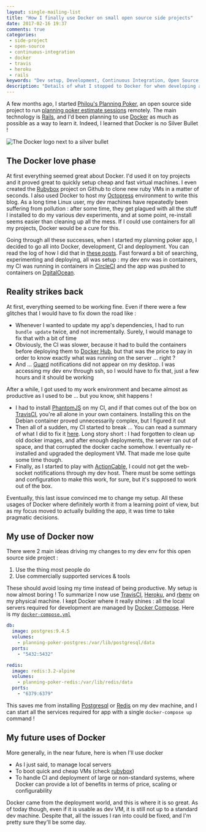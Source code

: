 ```yaml
---
layout: single-mailing-list
title: "How I finally use Docker on small open source side projects"
date: 2017-02-16 19:37
comments: true
categories:
 - side-project
 - open-source
 - continuous-integration
 - docker
 - travis
 - heroku
 - rails
keywords: "Dev setup, Development, Continuous Integration, Open Source, Side Projects, Docker"
description: "Details of what I stopped to Docker for when developing an open source side project"
---
```

A few months ago, I started [Philou's Planning Poker](https://github.com/philou/planning-poker), an open source side project to run [planning poker estimate sessions](https://en.wikipedia.org/wiki/Planning_poker) remotely. The main technology is [Rails](http://rubyonrails.org/), and I'd been planning to use [Docker](https://www.docker.com/) as much as possible as a way to learn it. Indeed, I learned that Docker is no Silver Bullet !

![The Docker logo next to a silver bullet]({{site.url}}{{site.baseurl}}/imgs/2017-02-16-how-i-finally-use-docker-on-small-open-source-side-projects/docker-silver-bullet.jpg)


## The Docker love phase

At first everything seemed great about Docker. I'd used it on toy projects and it proved great to quickly setup cheap and fast virtual machines. I even created the [Rubybox](https://github.com/philou/rubybox) project on Github to clone new ruby VMs in a matter of seconds. I also used Docker to host my [Octopress](http://octopress.org/) environment to write this blog. As a long time Linux user, my dev machines have repeatedly been suffering from pollution : after some time, they get plagued with all the stuff I installed to do my various dev experiments, and at some point, re-install seems easier than cleaning up all the mess. If I could use containers for all my projects, Docker would be a cure for this.

Going through all these successes, when I started my planning poker app, I decided to go all into Docker, development, CI and deployment. You can read the log of how I did that in [these posts]({{site.baseurl}}/categories/#docker). Fast forward a bit of searching, experimenting and deploying, all was setup : my dev env was in containers, my CI was running in containers in [CircleCI](https://circleci.com/gh/philou/planning-poker/tree/master) and the app was pushed to containers on [DgitalOcean](https://www.digitalocean.com/).

## Reality strikes back

At first, everything seemed to be working fine. Even if there were a few glitches that I would have to fix down the road like :

* Whenever I wanted to update my app's dependencies, I had to run `bundle update` twice, and not incrementally. Surely, I would manage to fix that with a bit of time
* Obviously, the CI was slower, because it had to build the containers before deploying them to [Docker Hub](https://hub.docker.com/), but that was the price to pay in order to know exactly what was running on the server ... right ?
* And ... [Guard](https://github.com/guard/guard) notifications did not appear on my desktop. I was accessing my dev env through ssh, so I would have to fix that, just a few hours and it should be working

After a while, I got used to my work environment and became almost as productive as I used to be ... but you know, shit happens !

* I had to install [PhantomJS](http://phantomjs.org/) on my CI, and if that comes out of the box on [TravisCI](https://travis-ci.org/), you're all alone in your own containers. Installing this on the Debian container proved unnecessarily complex, but I figured it out
* Then all of a sudden, my CI started to break ... You can read a summary of what I did to fix it [here](/how-i-fixed-devicemapper-error-when-deploying-my-docker-app/). Long story short : I had forgotten to clean up old docker images, and after enough deployments, the server ran out of space, and that corrupted the docker cache somehow. I eventually re-installed and upgraded the deployment VM. That made me lose quite some time though.
* Finally, as I started to play with [ActionCable](https://github.com/rails/actioncable), I could not get the web-socket notifications through my dev host. There must be some settings and configuration to make this work, for sure, but it's supposed to work out of the box.

Eventually, this last issue convinced me to change my setup. All these usages of Docker where definitely worth it from a learning point of view, but as my focus moved to actually building the app, it was time to take pragmatic decisions.

## My use of Docker now

There were 2 main ideas driving my changes to my dev env for this open source side project :

1. Use the thing most people do
2. Use commercially supported services & tools

These should avoid losing my time instead of being productive. My setup is now almost boring ! To summarize I now use [TravisCI](https://travis-ci.org/philou/planning-poker), [Heroku](https://philous-planning-poker.herokuapp.com/), and [rbenv](https://github.com/rbenv/rbenv) on my physical machine. I kept Docker where it really shines : all the local servers required for development are managed by [Docker Compose](https://docs.docker.com/compose/). Here is my [`docker-compose.yml`](https://github.com/philou/planning-poker/blob/master/docker-compose.yml)

```yaml
db:
  image: postgres:9.4.5
  volumes:
    - planning-poker-postgres:/var/lib/postgresql/data
  ports:
    - "5432:5432"

redis:
  image: redis:3.2-alpine
  volumes:
    - planning-poker-redis:/var/lib/redis/data
  ports:
    - "6379:6379"
```

This saves me from installing [Postgresql](https://www.postgresql.org/) or [Redis](https://redis.io/) on my dev machine, and I can start all the services required for app with a single `docker-compose up` command !

## My future uses of Docker

More generally, in the near future, here is when I'll use docker

* As I just said, to manage local servers
* To boot quick and cheap VMs (check [rubybox](https://github.com/philou/rubybox))
* To handle CI and deployment of large or non-standard systems, where Docker can provide a lot of benefits in terms of price, scaling or configurability

Docker came from the deployment world, and this is where it is so great. As of today though, even if it is usable as dev VM, it is still not up to a standard dev machine. Despite that, all the issues I ran into could be fixed, and I'm pretty sure they'll be some day.
